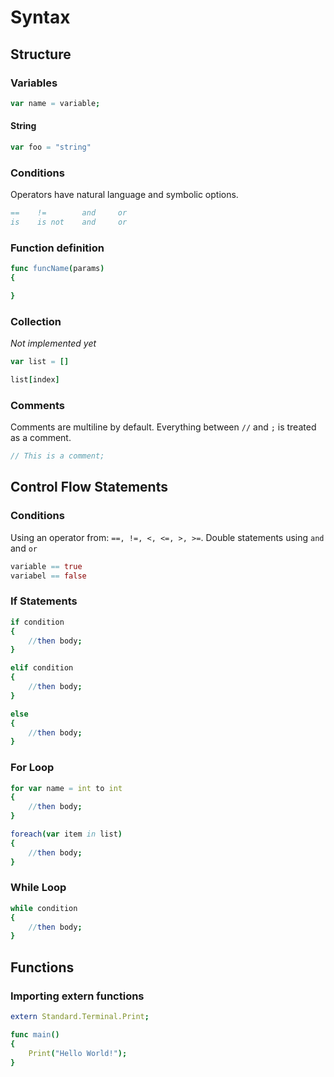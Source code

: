 # Syntax
## Structure

### Variables
```nim
var name = variable;
```
#### String
```nim
var foo = "string"
```

### Conditions
Operators have natural language and symbolic options.
```nim
==    !=        and     or
is    is not    and     or
```

### Function definition
```nim
func funcName(params)
{

}

```

### Collection
_Not implemented yet_
```nim
var list = []
```

```nim
list[index]
```

### Comments
Comments are multiline by default. Everything between `//` and `;` is treated as a comment.
```cs
// This is a comment;
```

## Control Flow Statements
### Conditions
Using an operator from: `==, !=, <, <=, >, >=`. Double statements using `and` and `or`
```nim
variable == true
variabel == false
```
### If Statements

```nim
if condition
{
    //then body;
}
```

```nim
elif condition
{
    //then body;
}
```

```nim
else
{
    //then body;
}
```

### For Loop

```nim
for var name = int to int
{
    //then body;
}
```

```nim
foreach(var item in list)
{
    //then body;
}
```

### While Loop

```nim
while condition
{
    //then body;
}
```

## Functions
### Importing extern functions
```nim
extern Standard.Terminal.Print;

func main()
{
    Print("Hello World!");
}
```